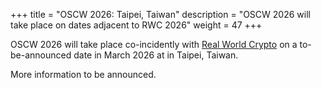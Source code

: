 +++
title = "OSCW 2026: Taipei, Taiwan"
description = "OSCW 2026 will take place on dates adjacent to RWC 2026"
weight = 47
+++

OSCW 2026 will take place co-incidently with [Real World Crypto](https://rwc.iacr.org/2026/) on a to-be-announced date in March 2026 at in Taipei, Taiwan.

More information to be announced.

